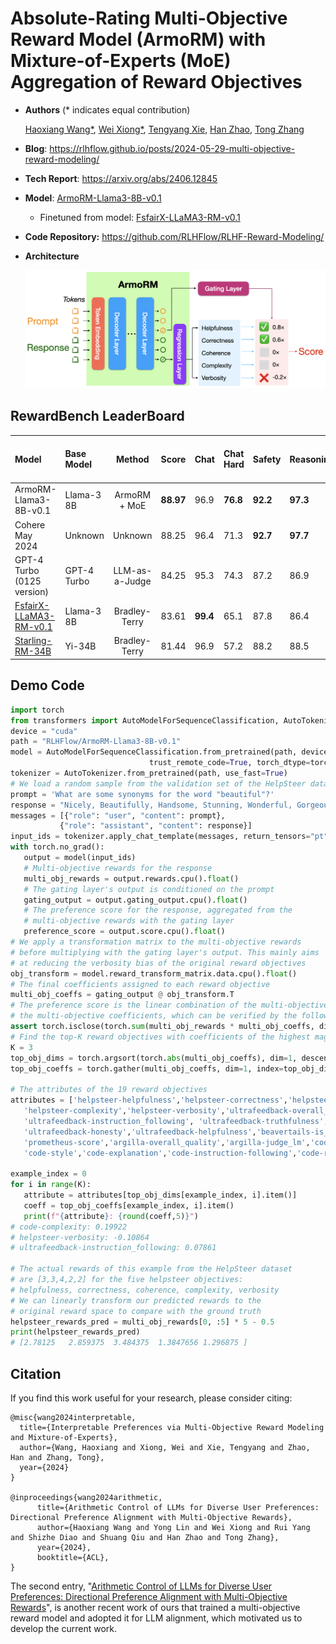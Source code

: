 # Absolute-Rating Multi-Objective Reward Model (ArmoRM) with Mixture-of-Experts (MoE) Aggregation of Reward Objectives



+ **Authors** (* indicates equal contribution)

    [Haoxiang Wang*](https://haoxiang-wang.github.io/), [Wei Xiong*](https://weixiongust.github.io/WeiXiongUST/index.html), [Tengyang Xie](https://tengyangxie.github.io/), [Han Zhao](https://hanzhaoml.github.io/), [Tong Zhang](https://tongzhang-ml.org/)

+ **Blog**: https://rlhflow.github.io/posts/2024-05-29-multi-objective-reward-modeling/
+ **Tech Report**: https://arxiv.org/abs/2406.12845 
+ **Model**: [ArmoRM-Llama3-8B-v0.1](https://huggingface.co/RLHFlow/ArmoRM-Llama3-8B-v0.1)
  + Finetuned from model: [FsfairX-LLaMA3-RM-v0.1](https://huggingface.co/sfairXC/FsfairX-LLaMA3-RM-v0.1)
- **Code Repository:** https://github.com/RLHFlow/RLHF-Reward-Modeling/
+ **Architecture**

    <p align="center">
      <img width="800" alt="image" src="https://github.com/RLHFlow/RLHFlow.github.io/blob/main/assets/ArmoRM-MoE.png?raw=true">
    </p>

## RewardBench LeaderBoard

 | Model  | Base Model                                                             | Method | Score | Chat | Chat Hard | Safety | Reasoning | Prior Sets (0.5 weight) |
|:--------------------------------------------------------------------------------|:-----------------------------------------------------------------------|:-----:|:-----|:----------|:-------|:----------|:-----------------------|:------------------------|
  | ArmoRM-Llama3-8B-v0.1                                                           | Llama-3 8B | ArmoRM + MoE | **88.97** | 96.9     | **76.8**  | **92.2** | **97.3**  | 74.3                    |
  | Cohere May 2024                                                                 | Unknown | Unknown  | 88.25     | 96.4     | 71.3      | **92.7** | **97.7**  | **78.2**                |
  | GPT-4 Turbo (0125 version)                                                      | GPT-4 Turbo | LLM-as-a-Judge | 84.25     | 95.3     | 74.3      | 87.2     | 86.9      | 70.9                    |
  | [FsfairX-LLaMA3-RM-v0.1](https://huggingface.co/sfairXC/FsfairX-LLaMA3-RM-v0.1) | Llama-3 8B | Bradley-Terry | 83.61     | **99.4** | 65.1      | 87.8     | 86.4      | 74.9                    |
  | [Starling-RM-34B](https://huggingface.co/Nexusflow/Starling-RM-34B)             | Yi-34B | Bradley-Terry | 81.44     | 96.9     | 57.2      | 88.2     | 88.5      | 71.4                    |

## Demo Code
```python
import torch
from transformers import AutoModelForSequenceClassification, AutoTokenizer
device = "cuda"
path = "RLHFlow/ArmoRM-Llama3-8B-v0.1"
model = AutoModelForSequenceClassification.from_pretrained(path, device_map=device, 
                               trust_remote_code=True, torch_dtype=torch.bfloat16)
tokenizer = AutoTokenizer.from_pretrained(path, use_fast=True)
# We load a random sample from the validation set of the HelpSteer dataset
prompt = 'What are some synonyms for the word "beautiful"?'
response = "Nicely, Beautifully, Handsome, Stunning, Wonderful, Gorgeous, Pretty, Stunning, Elegant"
messages = [{"role": "user", "content": prompt},
           {"role": "assistant", "content": response}]
input_ids = tokenizer.apply_chat_template(messages, return_tensors="pt").to(device)
with torch.no_grad():
   output = model(input_ids)
   # Multi-objective rewards for the response
   multi_obj_rewards = output.rewards.cpu().float() 
   # The gating layer's output is conditioned on the prompt
   gating_output = output.gating_output.cpu().float()
   # The preference score for the response, aggregated from the 
   # multi-objective rewards with the gating layer
   preference_score = output.score.cpu().float()  
# We apply a transformation matrix to the multi-objective rewards
# before multiplying with the gating layer's output. This mainly aims
# at reducing the verbosity bias of the original reward objectives
obj_transform = model.reward_transform_matrix.data.cpu().float()
# The final coefficients assigned to each reward objective
multi_obj_coeffs = gating_output @ obj_transform.T
# The preference score is the linear combination of the multi-objective rewards with
# the multi-objective coefficients, which can be verified by the following assertion
assert torch.isclose(torch.sum(multi_obj_rewards * multi_obj_coeffs, dim=1), preference_score, atol=1e-3) 
# Find the top-K reward objectives with coefficients of the highest magnitude
K = 3
top_obj_dims = torch.argsort(torch.abs(multi_obj_coeffs), dim=1, descending=True,)[:, :K]
top_obj_coeffs = torch.gather(multi_obj_coeffs, dim=1, index=top_obj_dims)

# The attributes of the 19 reward objectives
attributes = ['helpsteer-helpfulness','helpsteer-correctness','helpsteer-coherence',
   'helpsteer-complexity','helpsteer-verbosity','ultrafeedback-overall_score',
   'ultrafeedback-instruction_following', 'ultrafeedback-truthfulness',
   'ultrafeedback-honesty','ultrafeedback-helpfulness','beavertails-is_safe',
   'prometheus-score','argilla-overall_quality','argilla-judge_lm','code-complexity',
   'code-style','code-explanation','code-instruction-following','code-readability']

example_index = 0
for i in range(K):
   attribute = attributes[top_obj_dims[example_index, i].item()]
   coeff = top_obj_coeffs[example_index, i].item()
   print(f"{attribute}: {round(coeff,5)}")
# code-complexity: 0.19922
# helpsteer-verbosity: -0.10864
# ultrafeedback-instruction_following: 0.07861

# The actual rewards of this example from the HelpSteer dataset
# are [3,3,4,2,2] for the five helpsteer objectives: 
# helpfulness, correctness, coherence, complexity, verbosity
# We can linearly transform our predicted rewards to the 
# original reward space to compare with the ground truth
helpsteer_rewards_pred = multi_obj_rewards[0, :5] * 5 - 0.5
print(helpsteer_rewards_pred)
# [2.78125   2.859375  3.484375  1.3847656 1.296875 ]
```

## Citation

If you find this work useful for your research, please consider citing:
```
@misc{wang2024interpretable,
  title={Interpretable Preferences via Multi-Objective Reward Modeling and Mixture-of-Experts},
  author={Wang, Haoxiang and Xiong, Wei and Xie, Tengyang and Zhao, Han and Zhang, Tong},
  year={2024}
}

@inproceedings{wang2024arithmetic,
      title={Arithmetic Control of LLMs for Diverse User Preferences: Directional Preference Alignment with Multi-Objective Rewards}, 
      author={Haoxiang Wang and Yong Lin and Wei Xiong and Rui Yang and Shizhe Diao and Shuang Qiu and Han Zhao and Tong Zhang},
      year={2024},
      booktitle={ACL},
}
```
The second entry, "[Arithmetic Control of LLMs for Diverse User Preferences: Directional Preference Alignment with Multi-Objective Rewards](https://arxiv.org/abs/2402.18571)", is another recent work of ours that trained a multi-objective reward model and adopted it for LLM alignment, which motivated us to develop the current work. 
